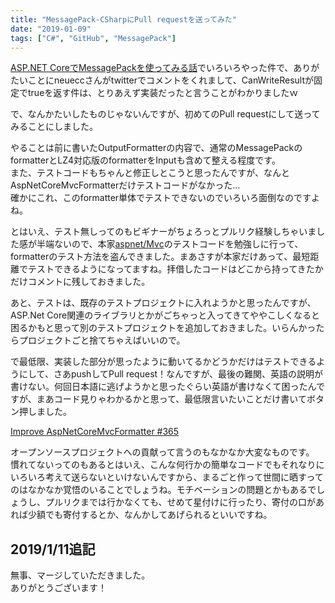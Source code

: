```yaml
---
title: "MessagePack-CSharpにPull requestを送ってみた"
date: "2019-01-09"
tags: ["C#", "GitHub", "MessagePack"]
---
```


[ASP.NET CoreでMessagePackを使ってみる話](https://spacekey.info/2167/)でいろいろやった件で、ありがたいことにneueccさんがtwitterでコメントをくれまして、CanWriteResultが固定でtrueを返す件は、とりあえず実装だったと言うことがわかりましたｗ

で、なんかたいしたものじゃないんですが、初めてのPull requestにして送ってみることにしました。

やることは前に書いたOutputFormatterの内容で、通常のMessagePackのformatterとLZ4対応版のformatterをInputも含めて整える程度です。  
また、テストコードもちゃんと修正しとこうと思ったんですが、なんとAspNetCoreMvcFormatterだけテストコードがなかった…  
確かにこれ、このformatter単体でテストできないのでいろいろ面倒なのですよね。

とはいえ、テスト無しってのもビギナーがちょろっとプルリク経験しちゃいました感が半端ないので、本家[aspnet/Mvc](https://github.com/aspnet/Mvc)のテストコードを勉強しに行って、formatterのテスト方法を盗んできました。まあさすが本家だけあって、最短距離でテストできるようになってますね。拝借したコードはどこから持ってきたかだけコメントに残しておきました。

あと、テストは、既存のテストプロジェクトに入れようかと思ったんですが、ASP.Net Core関連のライブラリとかがごちゃっと入ってきてややこしくなると困るかもと思って別のテストプロジェクトを追加しておきました。いらんかったらプロジェクトごと捨てちゃえばいいので。

で最低限、実装した部分が思ったように動いてるかどうかだけはテストできるようにして、さあpushしてPull request！なんですが、最後の難関、英語の説明が書けない。何回日本語に逃げようかと思ったぐらい英語が書けなくて困ったんですが、まあコード見りゃわかるかと思って、最低限言いたいことだけ書いてボタン押しました。

[Improve AspNetCoreMvcFormatter #365](https://github.com/neuecc/MessagePack-CSharp/pull/365)

オープンソースプロジェクトへの貢献って言うのもなかなか大変なものです。  
慣れてないってのもあるとはいえ、こんな何行かの簡単なコードでもそれなりにいろいろ考えて送らないといけないんですから、まるごと作って世間に晒すってのはなかなか覚悟のいることでしょうね。モチベーションの問題とかもあるでしょうし、プルリクまでは行かなくても、せめて星付けに行ったり、寄付の口があれば少額でも寄付するとか、なんかしてあげられるといいですね。

## 2019/1/11追記

無事、マージしていただきました。  
ありがとうございます！